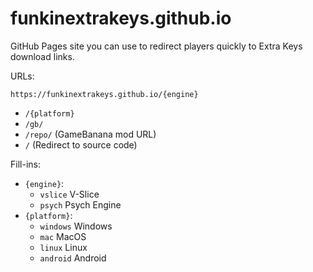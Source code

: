 # funkinextrakeys.github.io
GitHub Pages site you can use to redirect players quickly to Extra Keys download links.

URLs:

`https://funkinextrakeys.github.io/{engine}`
  - `/{platform}`
  - `/gb/`
  - `/repo/` (GameBanana mod URL)
  - `/` (Redirect to source code)

Fill-ins:

- `{engine}`:
  - `vslice` V-Slice
  - `psych` Psych Engine
- `{platform}`:
  - `windows` Windows
  - `mac` MacOS
  - `linux` Linux
  - `android` Android
